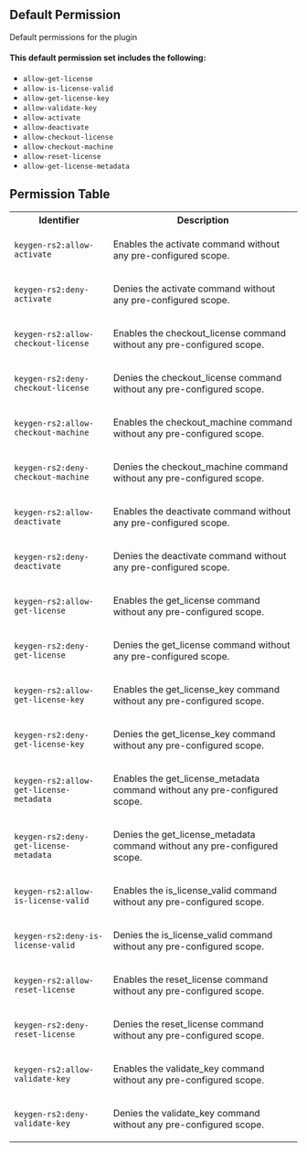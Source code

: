 ## Default Permission

Default permissions for the plugin

#### This default permission set includes the following:

- `allow-get-license`
- `allow-is-license-valid`
- `allow-get-license-key`
- `allow-validate-key`
- `allow-activate`
- `allow-deactivate`
- `allow-checkout-license`
- `allow-checkout-machine`
- `allow-reset-license`
- `allow-get-license-metadata`

## Permission Table

<table>
<tr>
<th>Identifier</th>
<th>Description</th>
</tr>


<tr>
<td>

`keygen-rs2:allow-activate`

</td>
<td>

Enables the activate command without any pre-configured scope.

</td>
</tr>

<tr>
<td>

`keygen-rs2:deny-activate`

</td>
<td>

Denies the activate command without any pre-configured scope.

</td>
</tr>

<tr>
<td>

`keygen-rs2:allow-checkout-license`

</td>
<td>

Enables the checkout_license command without any pre-configured scope.

</td>
</tr>

<tr>
<td>

`keygen-rs2:deny-checkout-license`

</td>
<td>

Denies the checkout_license command without any pre-configured scope.

</td>
</tr>

<tr>
<td>

`keygen-rs2:allow-checkout-machine`

</td>
<td>

Enables the checkout_machine command without any pre-configured scope.

</td>
</tr>

<tr>
<td>

`keygen-rs2:deny-checkout-machine`

</td>
<td>

Denies the checkout_machine command without any pre-configured scope.

</td>
</tr>

<tr>
<td>

`keygen-rs2:allow-deactivate`

</td>
<td>

Enables the deactivate command without any pre-configured scope.

</td>
</tr>

<tr>
<td>

`keygen-rs2:deny-deactivate`

</td>
<td>

Denies the deactivate command without any pre-configured scope.

</td>
</tr>

<tr>
<td>

`keygen-rs2:allow-get-license`

</td>
<td>

Enables the get_license command without any pre-configured scope.

</td>
</tr>

<tr>
<td>

`keygen-rs2:deny-get-license`

</td>
<td>

Denies the get_license command without any pre-configured scope.

</td>
</tr>

<tr>
<td>

`keygen-rs2:allow-get-license-key`

</td>
<td>

Enables the get_license_key command without any pre-configured scope.

</td>
</tr>

<tr>
<td>

`keygen-rs2:deny-get-license-key`

</td>
<td>

Denies the get_license_key command without any pre-configured scope.

</td>
</tr>

<tr>
<td>

`keygen-rs2:allow-get-license-metadata`

</td>
<td>

Enables the get_license_metadata command without any pre-configured scope.

</td>
</tr>

<tr>
<td>

`keygen-rs2:deny-get-license-metadata`

</td>
<td>

Denies the get_license_metadata command without any pre-configured scope.

</td>
</tr>

<tr>
<td>

`keygen-rs2:allow-is-license-valid`

</td>
<td>

Enables the is_license_valid command without any pre-configured scope.

</td>
</tr>

<tr>
<td>

`keygen-rs2:deny-is-license-valid`

</td>
<td>

Denies the is_license_valid command without any pre-configured scope.

</td>
</tr>

<tr>
<td>

`keygen-rs2:allow-reset-license`

</td>
<td>

Enables the reset_license command without any pre-configured scope.

</td>
</tr>

<tr>
<td>

`keygen-rs2:deny-reset-license`

</td>
<td>

Denies the reset_license command without any pre-configured scope.

</td>
</tr>

<tr>
<td>

`keygen-rs2:allow-validate-key`

</td>
<td>

Enables the validate_key command without any pre-configured scope.

</td>
</tr>

<tr>
<td>

`keygen-rs2:deny-validate-key`

</td>
<td>

Denies the validate_key command without any pre-configured scope.

</td>
</tr>
</table>
